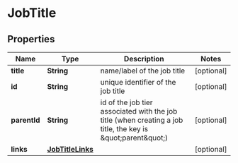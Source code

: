 

# JobTitle


## Properties

| Name | Type | Description | Notes |
|------------ | ------------- | ------------- | -------------|
|**title** | **String** | name/label of the job title |  [optional] |
|**id** | **String** | unique identifier of the job title |  [optional] |
|**parentId** | **String** | id of the job tier associated with the job title (when creating a job title, the key is \&quot;parent\&quot;) |  [optional] |
|**links** | [**JobTitleLinks**](JobTitleLinks.md) |  |  [optional] |



